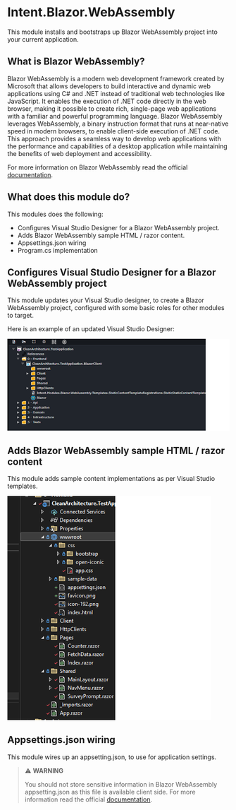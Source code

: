 ﻿# Intent.Blazor.WebAssembly

This module installs and bootstraps up Blazor WebAssembly project into your current application.

## What is Blazor WebAssembly?

Blazor WebAssembly is a modern web development framework created by Microsoft that allows developers to build interactive and dynamic web applications using C# and .NET instead of traditional web technologies like JavaScript. It enables the execution of .NET code directly in the web browser, making it possible to create rich, single-page web applications with a familiar and powerful programming language. Blazor WebAssembly leverages WebAssembly, a binary instruction format that runs at near-native speed in modern browsers, to enable client-side execution of .NET code. This approach provides a seamless way to develop web applications with the performance and capabilities of a desktop application while maintaining the benefits of web deployment and accessibility.

For more information on Blazor WebAssembly read the official [documentation](https://learn.microsoft.com/en-us/aspnet/core/blazor/?view=aspnetcore-7.0#blazor-webassembly).

## What does this module do?

This modules does the following:

* Configures Visual Studio Designer for a Blazor WebAssembly project.
* Adds Blazor WebAssembly sample HTML / razor content.
* Appsettings.json wiring
* Program.cs implementation

## Configures Visual Studio Designer for a Blazor WebAssembly project

This module updates your Visual Studio designer, to create a Blazor WebAssembly project, configured with some basic roles for other modules to target.

Here is an example of an updated Visual Studio Designer:

![WebAssembly updated VS Designer](./docs/images/visual-studio-designer-blazor-webassembly.png)

## Adds Blazor WebAssembly sample HTML / razor content

This module adds sample content implementations as per Visual Studio templates.

![WebAssembly sample content](./docs/images/static-content-sampe.png)

## Appsettings.json wiring

This module wires up an appsetting.json, to use for application settings. 

> ⚠️ **WARNING**
>
> You should not store sensitive information in  Blazor WebAssembly appsetting.json as this file is available client side. For more information read the official [documentation](https://learn.microsoft.com/en-us/aspnet/core/blazor/fundamentals/configuration?view=aspnetcore-7.0).

